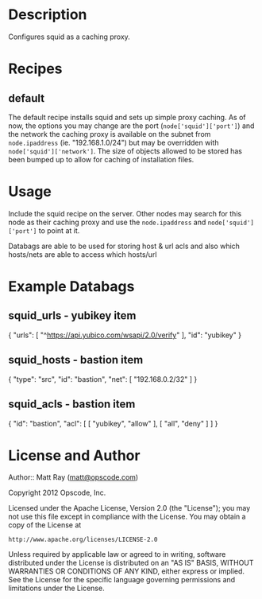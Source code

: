 Description
===========
Configures squid as a caching proxy.

Recipes
=======
default
-------
The default recipe installs squid and sets up simple proxy caching. As of now, the options you may change are the port (`node['squid']['port']`) and the network the caching proxy is available on the subnet from `node.ipaddress` (ie. "192.168.1.0/24") but may be overridden with `node['squid']['network']`. The size of objects allowed to be stored has been bumped up to allow for caching of installation files.

Usage
=====
Include the squid recipe on the server. Other nodes may search for this node as their caching proxy and use the `node.ipaddress` and `node['squid']['port']` to point at it.

Databags are able to be used for storing host & url acls and also which hosts/nets are able to access which hosts/url

Example Databags
================

squid_urls - yubikey item
-------------------------
{
  "urls": [
    "^https://api.yubico.com/wsapi/2.0/verify"
  ],
  "id": "yubikey"
}

squid_hosts - bastion item
--------------------------
{
  "type": "src",
  "id": "bastion",
  "net": [
    "192.168.0.2/32"
  ]
}

squid_acls - bastion item
-------------------------
{
  "id": "bastion",
  "acl": [
    [
      "yubikey",
      "allow"
    ],
    [
      "all",
      "deny"
    ]
  ]
}


License and Author
==================

Author:: Matt Ray (<matt@opscode.com>)

Copyright 2012 Opscode, Inc.

Licensed under the Apache License, Version 2.0 (the "License");
you may not use this file except in compliance with the License.
You may obtain a copy of the License at

    http://www.apache.org/licenses/LICENSE-2.0

Unless required by applicable law or agreed to in writing, software
distributed under the License is distributed on an "AS IS" BASIS,
WITHOUT WARRANTIES OR CONDITIONS OF ANY KIND, either express or implied.
See the License for the specific language governing permissions and
limitations under the License.

